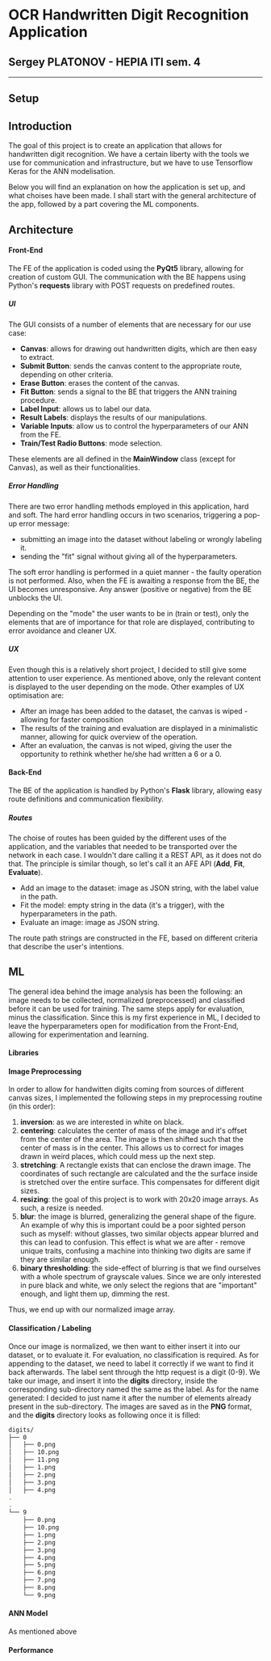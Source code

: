 # OCR Handwritten Digit Recognition Application
## Sergey PLATONOV - HEPIA ITI sem. 4
___


## Setup


## Introduction
The goal of this project is to create an application that allows for handwritten digit recognition. We have a certain liberty with the tools we use for communication and infrastructure, but we have to use Tensorflow Keras for the ANN modelisation.

Below you will find an explanation on how the application is set up, and what choises have been made. I shall start with the general architecture of the app, followed by a part covering the ML components. 

## Architecture

#### Front-End
The FE of the application is coded using the __PyQt5__ library, allowing for creation of custom GUI. The communication with the BE happens using Python's __requests__ library with POST requests on predefined routes.

##### UI

The GUI consists of a number of elements that are necessary for our use case:
* __Canvas__: allows for drawing out handwritten digits, which are then easy to extract.
* __Submit Button__: sends the canvas content to the appropriate route, depending on other criteria.
* __Erase Button__: erases the content of the canvas.
* __Fit Button__: sends a signal to the BE that triggers the ANN training procedure.
* __Label Input__: allows us to label our data.
* __Result Labels__: displays the results of our manipulations.
* __Variable Inputs__: allow us to control the hyperparameters of our ANN from the FE.
* __Train/Test Radio Buttons__: mode selection.

These elements are all defined in the __MainWindow__ class (except for Canvas), as well as their functionalities.

##### Error Handling

There are two error handling methods employed in this application, hard and soft. The hard error handling occurs in two scenarios, triggering a pop-up error message:
* submitting an image into the dataset without labeling or wrongly labeling it.
* sending the "fit" signal without giving all of the hyperparameters.

The soft error handling is performed in a quiet manner - the faulty operation is not performed. Also, when the FE is awaiting a response from the BE, the UI becomes unresponsive. Any answer (positive or negative) from the BE unblocks the UI.

Depending on the "mode" the user wants to be in (train or test), only the elements that are of importance for that role are displayed, contributing to error avoidance and cleaner UX.

##### UX
Even though this is a relatively short project, I decided to still give some attention to user experience. As mentioned above, only the relevant content is displayed to the user depending on the mode. Other examples of UX optimisation are:
* After an image has been added to the dataset, the canvas is wiped - allowing for faster composition
* The results of the training and evaluation are displayed in a minimalistic manner, allowing for quick overview of the operation.
* After an evaluation, the canvas is not wiped, giving the user the opportunity to rethink whether he/she had written a 6 or a 0.

#### Back-End
The BE of the application is handled by Python's __Flask__ library, allowing easy route definitions and communication flexibility. 

##### Routes
The choise of routes has been guided by the different uses of the application, and the variables that needed to be transported over the network in each case. I wouldn't dare calling it a REST API, as it does not do that. The principle is similar though, so let's call it an AFE API (__Add__, __Fit__, __Evaluate__).
* Add an image to the dataset: image as JSON string, with the label value in the path.
* Fit the model: empty string in the data (it's a trigger), with the hyperparameters in the path.
* Evaluate an image: image as JSON string.

The route path strings are constructed in the FE, based on different criteria that describe the user's intentions.

## ML
The general idea behind the image analysis has been the following: an image needs to be collected, normalized (preprocessed) and classified before it can be used for training. The same steps apply for evaluation, minus the classification. Since this is my first experience in ML, I decided to leave the hyperparameters open for modification from the Front-End, allowing for experimentation and learning.

#### Libraries


#### Image Preprocessing
In order to allow for handwitten digits coming from sources of different canvas sizes, I implemented the following steps in my preprocessing routine (in this order):
1. __inversion__: as we are interested in white on black.
2. __centering__: calculates the center of mass of the image and it's offset from the center of the area. The image is then shifted such that the center of mass is in the center. This allows us to correct for images drawn in weird places, which could mess up the next step.
3. __stretching__: A rectangle exists that can enclose the drawn image. The coordinates of such rectangle are calculated and the the surface inside is stretched over the entire surface. This compensates for different digit sizes.
4. __resizing__: the goal of this project is to work with 20x20 image arrays. As such, a resize is needed.
5. __blur__: the image is blurred, generalizing the general shape of the figure. An example of why this is important could be a poor sighted person such as myself: without glasses, two similar objects appear blurred and this can lead to confusion. This effect is what we are after - remove unique traits, confusing a machine into thinking two digits are same if they are similar enough.
6. __binary thresholding__: the side-effect of blurring is that we find ourselves with a whole spectrum of grayscale values. Since we are only interested in pure black and white, we only select the regions that are "important" enough, and light them up, dimming the rest.

Thus, we end up with our normalized image array.


#### Classification / Labeling
Once our image is normalized, we then want to either insert it into our dataset, or to evaluate it. For evaluation, no classification is required. As for appending to the dataset, we need to label it correctly if we want to find it back afterwards. The label sent through the http request is a digit (0-9). We take our image, and insert it into the __digits__ directory, inside the corresponding sub-directory named the same as the label. As for the name generated: I decided to just name it after the number of elements already present in the sub-directory. The images are saved as in the __PNG__ format, and the __digits__ directory looks as following once it is filled:
```bash
digits/
├── 0
│   ├── 0.png
│   ├── 10.png
│   ├── 11.png
│   ├── 1.png
│   ├── 2.png
│   ├── 3.png
│   ├── 4.png
.
.
└── 9
    ├── 0.png
    ├── 10.png
    ├── 1.png
    ├── 2.png
    ├── 3.png
    ├── 4.png
    ├── 5.png
    ├── 6.png
    ├── 7.png
    ├── 8.png
    └── 9.png

```

#### ANN Model
As mentioned above
#### Performance
